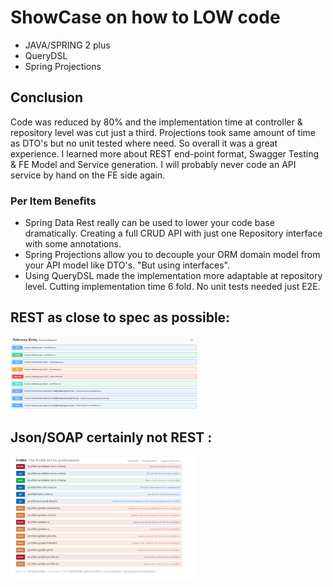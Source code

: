 # ShowCase on how to LOW code 
* JAVA/SPRING 2 plus
* QueryDSL
* Spring Projections 

## Conclusion
Code was reduced by 80% and the implementation time at controller & repository level was cut just a third.
Projections took same amount of time as DTO's but no unit tested where need. So overall it was a great experience.
I learned more about REST end-point format, Swagger Testing & FE Model and Service generation. I will probably never
code an API service by hand on the FE side again.

### Per Item Benefits
* Spring Data Rest really can be used to lower your code base dramatically. Creating a full CRUD API with just one Repository interface with some annotations.
* Spring Projections allow you to decouple your ORM domain model from your API model like DTO's. "But using interfaces".
* Using QueryDSL made the implementation more adaptable at repository level. Cutting implementation time 6 fold. No unit tests needed just E2E.

## REST as close to spec as possible: 
<img
  src="./ReferenceInformationEndpoint.png"
  alt="Saved then Saved with Error"
  title="The right way to do rest"
  style="display: inline-block; margin: 0 auto; max-width: 300px">

## Json/SOAP certainly not REST :
<img
  src="./NotRest_ButJson_Soap.jpg"
  alt="Json/SOAP not Rest"
  title="The wrong way to do rest"
  style="display: inline-block; margin: 0 auto; max-width: 300px">